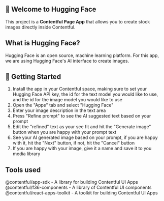## 🎉 Welcome to Hugging Face

This project is a **Contentful Page App** that allows you to create stock images directly inside Contentful.

## What is Hugging Face?

Hugging Face is an open source, machine learning platform. For this app, we are using Hugging Face's AI interface to create images.

## 🚀 Getting Started

1. Install the app in your Contentful space, making sure to set your Hugging Face API key, the id for the text model you would like to use, and the id for the image model you would like to use
2. Open the "Apps" tab and select "Hugging Face"
3. Enter your image description in the text area
4. Press "Refine prompt" to see the AI suggested text based on your prompt
5. Edit the "refined" text as your see fit and hit the "Generate image" button when you are happy with your prompt text 
5. See your AI generated image based on your prompt, if you are happy with it, hit the "Next" button, if not, hit the "Cancel" button
6. If you are happy with your image, give it a name and save it to you media library

## Tools used

@contentful/app-sdk - A library for building Contentful UI Apps
@contentful/f36-components - A library of Contentful UI components
@contentful/react-apps-toolkit - A toolkit for building Contentful UI Apps
